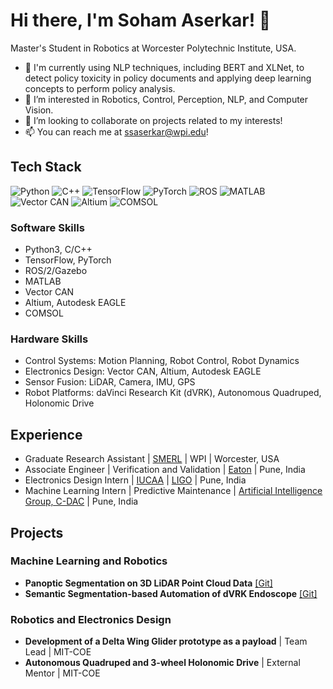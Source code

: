 # Hi there, I'm Soham Aserkar! 👋
Master's Student in Robotics at Worcester Polytechnic Institute, USA.

- 🌱 I'm currently using NLP techniques, including BERT and XLNet, to detect policy toxicity in policy documents and applying deep learning concepts to perform policy analysis.
- 👀 I’m interested in Robotics, Control, Perception, NLP, and Computer Vision.
- 💞️ I’m looking to collaborate on projects related to my interests!
- 📫 You can reach me at ssaserkar@wpi.edu!

## Tech Stack

![Python](https://img.shields.io/badge/-Python-3776AB?logo=python&logoColor=white) ![C++](https://img.shields.io/badge/-C++-00599C?logo=c%2B%2B&logoColor=white) ![TensorFlow](https://img.shields.io/badge/-TensorFlow-FF6F00?logo=tensorflow&logoColor=white) ![PyTorch](https://img.shields.io/badge/-PyTorch-EE4C2C?logo=pytorch&logoColor=white) ![ROS](https://img.shields.io/badge/-ROS-22314E?logo=ros&logoColor=white) ![MATLAB](https://img.shields.io/badge/-MATLAB-0076A8?logo=mathworks&logoColor=white) ![Vector CAN](https://img.shields.io/badge/-Vector%20CAN-007ACC?logo=vector&logoColor=white) ![Altium](https://img.shields.io/badge/-Altium-FF5733?logo=altium-designer&logoColor=white) ![COMSOL](https://img.shields.io/badge/-COMSOL-ED1C24?logo=comsol&logoColor=white)

### Software Skills
- Python3, C/C++
- TensorFlow, PyTorch
- ROS/2/Gazebo
- MATLAB
- Vector CAN
- Altium, Autodesk EAGLE
- COMSOL

### Hardware Skills
- Control Systems: Motion Planning, Robot Control, Robot Dynamics
- Electronics Design: Vector CAN, Altium, Autodesk EAGLE
- Sensor Fusion: LiDAR, Camera, IMU, GPS
- Robot Platforms: daVinci Research Kit (dVRK), Autonomous Quadruped, Holonomic Drive

## Experience
- Graduate Research Assistant | [SMERL](https://wp.wpi.edu/smerl/) | WPI | Worcester, USA
- Associate Engineer | Verification and Validation | [Eaton](http://www.eaton.in/in/en-us/company/about-us/eaton-in-india.html) | Pune, India
- Electronics Design Intern | [IUCAA](https://www.iucaa.in/en/) | [LIGO](https://www.ligo.org/) | Pune, India
- Machine Learning Intern | Predictive Maintenance | [Artificial Intelligence Group, C-DAC](https://cdac.in/index.aspx?id=about) | Pune, India

## Projects

### Machine Learning and Robotics
- **Panoptic Segmentation on 3D LiDAR Point Cloud Data** [[Git]](https://github.com/ssaserkar/Panoptic_Segmentation_RangeNet_MaskRCNN)
- **Semantic Segmentation-based Automation of dVRK Endoscope** [[Git]](https://github.com/ssaserkar/Endoscope_Automation_Semantic_Segmentation)

### Robotics and Electronics Design
- **Development of a Delta Wing Glider prototype as a payload** | Team Lead | MIT-COE
- **Autonomous Quadruped and 3-wheel Holonomic Drive** | External Mentor | MIT-COE
